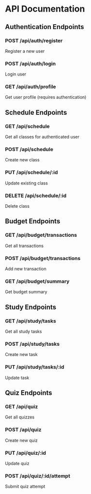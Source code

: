 # API Documentation

## Authentication Endpoints

### POST /api/auth/register
Register a new user

### POST /api/auth/login  
Login user

### GET /api/auth/profile
Get user profile (requires authentication)

## Schedule Endpoints

### GET /api/schedule
Get all classes for authenticated user

### POST /api/schedule
Create new class

### PUT /api/schedule/:id
Update existing class

### DELETE /api/schedule/:id
Delete class

## Budget Endpoints

### GET /api/budget/transactions
Get all transactions

### POST /api/budget/transactions
Add new transaction

### GET /api/budget/summary
Get budget summary

## Study Endpoints

### GET /api/study/tasks
Get all study tasks

### POST /api/study/tasks
Create new task

### PUT /api/study/tasks/:id
Update task

## Quiz Endpoints

### GET /api/quiz
Get all quizzes

### POST /api/quiz
Create new quiz

### PUT /api/quiz/:id
Update quiz

### POST /api/quiz/:id/attempt
Submit quiz attempt
